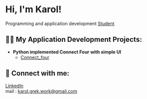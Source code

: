 <h1>Hi, I'm Karol! </h1>
<a>Programming and application development </a><a href="https://www.linkedin.com/in/karol-grek/">Student</a>

<h2> 👨‍💻 My Application Development Projects:</h2>

- <b>Python implemented Connect Four with simple UI</b>
  - [Connect_four](https://google.com)

<h2> 🤳 Connect with me:</h2>

<a href="https://www.linkedin.com/in/karol-grek/">LinkedIn</a></br>
<a>mail : karol.grek.work@gmail.com</a>

<!--
Here are some ideas to get you started:

- 🔭 I’m currently working on ...
- 🌱 I’m currently learning ...
- 👯 I’m looking to collaborate on ...
- 🤔 I’m looking for help with ...
- 💬 Ask me about ...
- 📫 How to reach me: ...
- 😄 Pronouns: ...
- ⚡ Fun fact: ...
-->
